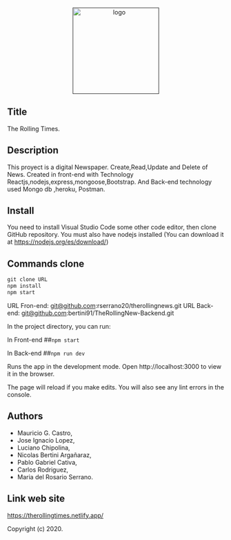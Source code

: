 <p align="center"><a href="" target="_blank" ><img width="200" src="./public/logo.png" alt="logo"></a></p>

## Title
The Rolling Times.
## Description
This proyect is a digital Newspaper.
Create,Read,Update and Delete of News. 
Created in front-end with Technology Reactjs,nodejs,express,mongoose,Bootstrap. 
And Back-end technology used Mongo db ,heroku, Postman.

## Install
You need to install Visual Studio Code some other code editor, then clone GitHub repository. 
You must also have nodejs installed (You can download it at https://nodejs.org/es/download/)

## Commands clone

```javascript
git clone URL
npm install
npm start
```
URL Fron-end: git@github.com:rserrano20/therollingnews.git
URL Back-end: git@github.com:bertini91/TheRollingNew-Backend.git

In the project directory, you can run:

In Front-end
##`npm start`

In Back-end
##`npm run dev`

Runs the app in the development mode.
Open http://localhost:3000 to view it in the browser.

The page will reload if you make edits.
You will also see any lint errors in the console.


##  Authors
- Mauricio G. Castro,
- Jose Ignacio Lopez,
- Luciano Chipolina, 
- Nicolas Bertini Argañaraz,
- Pablo Gabriel Cativa,
- Carlos Rodriguez, 
- Maria del Rosario Serrano.



## Link web site
https://therollingtimes.netlify.app/





Copyright (c) 2020.
